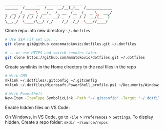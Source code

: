 ```bash
_________     _______________________
______  /_______  /___  __/__(_)__  /____________
_  __  /_  __ \  __/_  /_ __  /__  /_  _ \_  ___/
/ /_/ / / /_/ / /_ _  __/ _  / _  / /  __/(__  )
\__,_/  \____/\__/ /_/    /_/  /_/  \___//____/
```

Clone repo into new directory `~/.dotfiles`

```Bash
# Use SSH (if set up)...
git clone git@github.com:mmatokovic/dotfiles.git ~/.dotfiles

# ...or use HTTPS and switch remotes later.
git clone https://github.com/mmatokovic/dotfiles.git ~/.dotfiles
```

Create symlinks in the Home directory to the real files in the repo

```Bash
# With CMD
mklink ~/.dotfiles/.gitconfig ~/.gitconfig
mklink ~/.dotfiles/Microsoft.PowerShell_profile.ps1 ~/Documents/WindowsPowerShell/Microsoft.PowerShell_profile.ps1

# With PowerShell
New-Item -ItemType SymbolicLink -Path "~/.gitconfig" -Target "~/.dotfiles/.gitconfig"
```

Enable hidden files on VS Code:

On Windows, in VS Code, go to `File` > `Preferences` > `Settings`. To display hidden.
Create a repo folder: `mkdir ~/source/repos`

